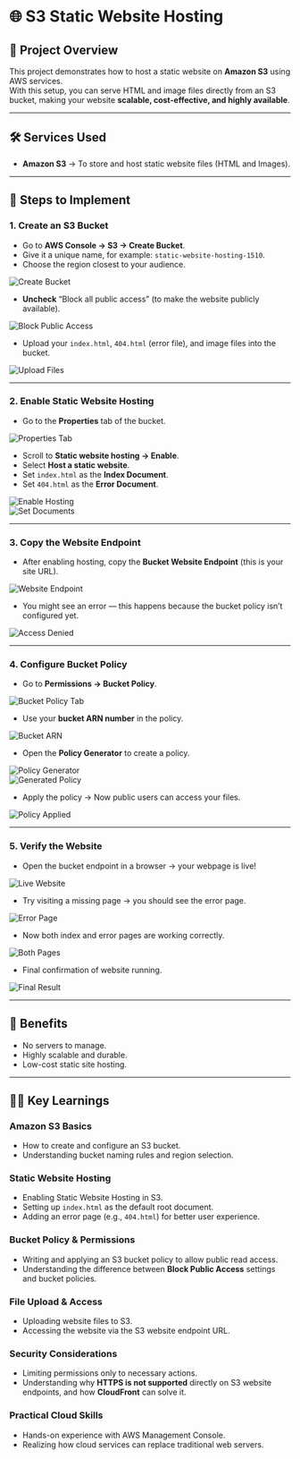 # 🌐 S3 Static Website Hosting

## 📖 Project Overview
This project demonstrates how to host a static website on **Amazon S3** using AWS services.  
With this setup, you can serve HTML and image files directly from an S3 bucket, making your website **scalable, cost-effective, and highly available**.

---

## 🛠️ Services Used
- **Amazon S3** → To store and host static website files (HTML and Images).

---

## 🚀 Steps to Implement

### 1. Create an S3 Bucket
- Go to **AWS Console → S3 → Create Bucket**.  
- Give it a unique name, for example: `static-website-hosting-1510`.  
- Choose the region closest to your audience.  

![Create Bucket](images/screenshot1.png)

- **Uncheck** “Block all public access” (to make the website publicly available).  

![Block Public Access](images/screenshot2.png)

- Upload your `index.html`, `404.html` (error file), and image files into the bucket.  

![Upload Files](images/screenshot3.png)

---

### 2. Enable Static Website Hosting
- Go to the **Properties** tab of the bucket.  

![Properties Tab](images/screenshot4.png)

- Scroll to **Static website hosting → Enable**.  
- Select **Host a static website**.  
- Set `index.html` as the **Index Document**.  
- Set `404.html` as the **Error Document**.  

![Enable Hosting](images/screenshot5.png)  
![Set Documents](images/screenshot6.png)

---

### 3. Copy the Website Endpoint
- After enabling hosting, copy the **Bucket Website Endpoint** (this is your site URL).  

![Website Endpoint](images/screenshot7.png)

- You might see an error — this happens because the bucket policy isn’t configured yet.  

![Access Denied](images/screenshot8.png)

---

### 4. Configure Bucket Policy
- Go to **Permissions → Bucket Policy**.  

![Bucket Policy Tab](images/screenshot9.png)

- Use your **bucket ARN number** in the policy.  

![Bucket ARN](images/screenshot10.png)

- Open the **Policy Generator** to create a policy.  

![Policy Generator](images/screenshot11.png)  
![Generated Policy](images/screenshot12.png)

- Apply the policy → Now public users can access your files.  

![Policy Applied](images/screenshot13.png)

---

### 5. Verify the Website
- Open the bucket endpoint in a browser → your webpage is live!  

![Live Website](images/screenshot14.png)

- Try visiting a missing page → you should see the error page.  

![Error Page](images/screenshot15.png)

- Now both index and error pages are working correctly.  

![Both Pages](images/screenshot16.png)

- Final confirmation of website running.  

![Final Result](images/screenshot17.png)

---

## 🎯 Benefits
- No servers to manage.  
- Highly scalable and durable.  
- Low-cost static site hosting.  

---

## 🧑‍💻 Key Learnings

### Amazon S3 Basics
- How to create and configure an S3 bucket.  
- Understanding bucket naming rules and region selection.  

### Static Website Hosting
- Enabling Static Website Hosting in S3.  
- Setting up `index.html` as the default root document.  
- Adding an error page (e.g., `404.html`) for better user experience.  

### Bucket Policy & Permissions
- Writing and applying an S3 bucket policy to allow public read access.  
- Understanding the difference between **Block Public Access** settings and bucket policies.  

### File Upload & Access
- Uploading website files to S3.  
- Accessing the website via the S3 website endpoint URL.  

### Security Considerations
- Limiting permissions only to necessary actions.  
- Understanding why **HTTPS is not supported** directly on S3 website endpoints, and how **CloudFront** can solve it.  

### Practical Cloud Skills
- Hands-on experience with AWS Management Console.  
- Realizing how cloud services can replace traditional web servers.  
